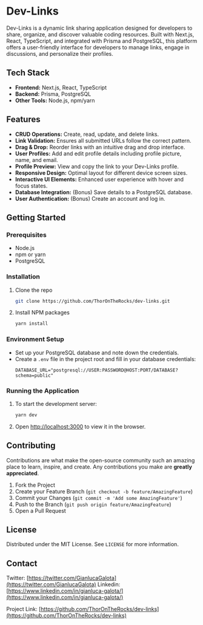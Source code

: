 # Dev-Links

Dev-Links is a dynamic link sharing application designed for developers to share, organize, and discover valuable coding resources. Built with Next.js, React, TypeScript, and integrated with Prisma and PostgreSQL, this platform offers a user-friendly interface for developers to manage links, engage in discussions, and personalize their profiles.

## Tech Stack

- **Frontend:** Next.js, React, TypeScript
- **Backend:** Prisma, PostgreSQL
- **Other Tools:** Node.js, npm/yarn

## Features

- **CRUD Operations:** Create, read, update, and delete links.
- **Link Validation:** Ensures all submitted URLs follow the correct pattern.
- **Drag & Drop:** Reorder links with an intuitive drag and drop interface.
- **User Profiles:** Add and edit profile details including profile picture, name, and email.
- **Profile Preview:** View and copy the link to your Dev-Links profile.
- **Responsive Design:** Optimal layout for different device screen sizes.
- **Interactive UI Elements:** Enhanced user experience with hover and focus states.
- **Database Integration:** (Bonus) Save details to a PostgreSQL database.
- **User Authentication:** (Bonus) Create an account and log in.

## Getting Started

### Prerequisites

- Node.js
- npm or yarn
- PostgreSQL

### Installation

1. Clone the repo
   ```sh
   git clone https://github.com/ThorOnTheRocks/dev-links.git
   ```
2. Install NPM packages
   ```sh
   yarn install
   ```

### Environment Setup

- Set up your PostgreSQL database and note down the credentials.
- Create a `.env` file in the project root and fill in your database credentials:
  ```env
  DATABASE_URL="postgresql://USER:PASSWORD@HOST:PORT/DATABASE?schema=public"
  ```

### Running the Application

1. To start the development server:
   ```sh
   yarn dev
   ```
2. Open [http://localhost:3000](http://localhost:3000) to view it in the browser.

## Contributing

Contributions are what make the open-source community such an amazing place to learn, inspire, and create. Any contributions you make are **greatly appreciated**.

1. Fork the Project
2. Create your Feature Branch (`git checkout -b feature/AmazingFeature`)
3. Commit your Changes (`git commit -m 'Add some AmazingFeature'`)
4. Push to the Branch (`git push origin feature/AmazingFeature`)
5. Open a Pull Request

## License

Distributed under the MIT License. See `LICENSE` for more information.

## Contact

Twitter: [https://twitter.com/GianlucaGalota](https://twitter.com/GianlucaGalota)
Linkedin: [https://www.linkedin.com/in/gianluca-galota/](https://www.linkedin.com/in/gianluca-galota/)

Project Link: [https://github.com/ThorOnTheRocks/dev-links](https://github.com/ThorOnTheRocks/dev-links)
